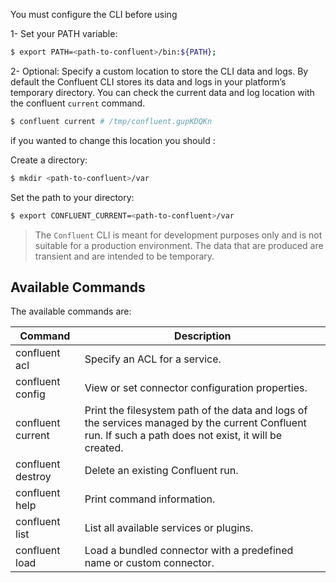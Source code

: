 You must configure the CLI before using

 1- Set your PATH variable:
 ``` bash 
 $ export PATH=<path-to-confluent>/bin:${PATH};
 ```
 2- Optional: Specify a custom location to store the CLI data and logs. By default the Confluent CLI stores its data and logs in your platform’s temporary directory.
 You can check the current data and log location with the confluent `current` command.
 ``` bash
 $ confluent current # /tmp/confluent.gupKDQKn
 ``` 
  if you wanted to change this location  you should : 
  
  Create a directory:
  ``` bash 
  $ mkdir <path-to-confluent>/var
  ```
  Set the path to your directory:
  ``` bash
  $ export CONFLUENT_CURRENT=<path-to-confluent>/var
  ```
  
   > The `Confluent` CLI is meant for development purposes only and is not suitable for a production environment. The data that are produced are transient and are intended to be temporary. 

## Available Commands
The available commands are:


| Command            | Description |
|--------------------|--------------|
| confluent acl      | Specify an ACL for a service. 
| confluent config   | View or set connector configuration properties. 
| confluent current  | Print the filesystem path of the data and logs of the services managed by the current Confluent run. If such a path does not exist, it will be created.
| confluent destroy  |  Delete an existing Confluent run.
| confluent help     | Print command information.
| confluent list     | 	List all available services or plugins.
| confluent load     | Load a bundled connector with a predefined name or custom connector.

  
